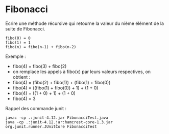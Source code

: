 # Fibonacci

Ecrire une méthode récursive qui retourne la valeur du nième élément de la suite de Fibonacci.

	fibo(0) = 0
	fibo(1) = 1
	fibo(n) = fibo(n-1) + fibo(n-2)

Exemple :

* fibo(4) = fibo(3) + fibo(2)
* on remplace les appels à fibo(x) par leurs valeurs respectives, on obtient :
* fibo(4) = (fibo(2) + fibo(1)) + (fibo(1) + fibo(0))
* fibo(4) = ((fibo(1) + fibo(0)) + 1) + (1 + 0)
* fibo(4) = ((1 + 0) + 1) + (1 + 0)
* fibo(4) = 3


Rappel des commande junit :

    javac -cp .:junit-4.12.jar FibonacciTest.java
    java -cp .:junit-4.12.jar:hamcrest-core-1.3.jar org.junit.runner.JUnitCore FibonacciTest
